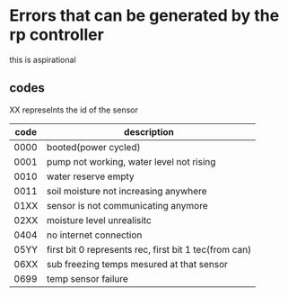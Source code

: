 # Errors that can be generated by the rp controller
this is aspirational 

## codes
 XX represelnts the id of the sensor

|code| description|
|-----|-----------|
|0000| booted(power cycled)|
|0001| pump not working, water level not rising|
|0010| water reserve empty|
|0011| soil moisture not increasing anywhere|
|01XX|sensor is not communicating anymore|
|02XX| moisture level unrealisitc| 
|0404| no internet connection|
|05YY| first bit 0 represents rec, first bit 1 tec(from can)|
|06XX| sub freezing temps mesured at that sensor|
|0699| temp sensor failure|

